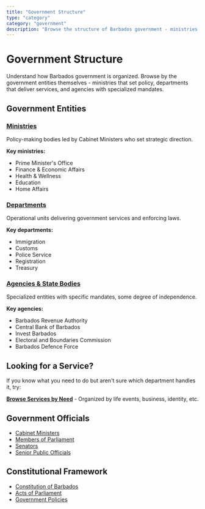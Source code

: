 ```yaml
---
title: "Government Structure"
type: "category"
category: "government"
description: "Browse the structure of Barbados government - ministries, departments, agencies, and officials."
---
```


# Government Structure

Understand how Barbados government is organized. Browse by the government entities themselves - ministries that set policy, departments that deliver services, and agencies with specialized mandates.

## Government Entities

### [Ministries](./ministries)
Policy-making bodies led by Cabinet Ministers who set strategic direction.

**Key ministries:**
- Prime Minister's Office
- Finance & Economic Affairs
- Health & Wellness
- Education
- Home Affairs

### [Departments](./departments)
Operational units delivering government services and enforcing laws.

**Key departments:**
- Immigration
- Customs
- Police Service
- Registration
- Treasury

### [Agencies & State Bodies](./agencies)
Specialized entities with specific mandates, some degree of independence.

**Key agencies:**
- Barbados Revenue Authority
- Central Bank of Barbados
- Invest Barbados
- Electoral and Boundaries Commission
- Barbados Defence Force

## Looking for a Service?

If you know what you need to do but aren't sure which department handles it, try:

**[Browse Services by Need](../services)** - Organized by life events, business, identity, etc.

## Government Officials

- [Cabinet Ministers](./ministers)
- [Members of Parliament](./parliament)
- [Senators](./senators)
- [Senior Public Officials](./officials)

## Constitutional Framework

- [Constitution of Barbados](./constitution)
- [Acts of Parliament](./legislation)
- [Government Policies](./policies)

